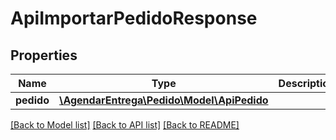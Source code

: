 # ApiImportarPedidoResponse

## Properties
Name | Type | Description | Notes
------------ | ------------- | ------------- | -------------
**pedido** | [**\AgendarEntrega\Pedido\Model\ApiPedido**](ApiPedido.md) |  | [optional] 

[[Back to Model list]](../README.md#documentation-for-models) [[Back to API list]](../README.md#documentation-for-api-endpoints) [[Back to README]](../README.md)


